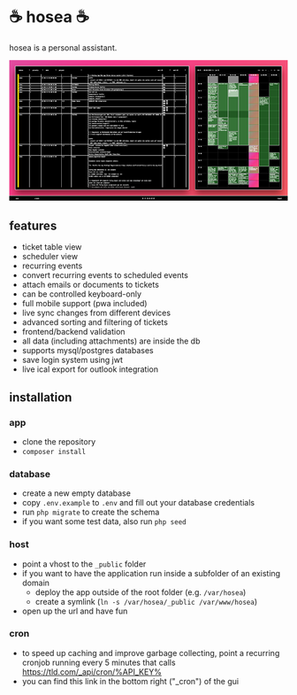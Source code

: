 # ☕ hosea ☕

hosea is a personal assistant.

![](https://github.com/vielhuber/hosea/raw/master/screenshot.png)

## features

-   ticket table view
-   scheduler view
-   recurring events
-   convert recurring events to scheduled events
-   attach emails or documents to tickets
-   can be controlled keyboard-only
-   full mobile support (pwa included)
-   live sync changes from different devices
-   advanced sorting and filtering of tickets
-   frontend/backend validation
-   all data (including attachments) are inside the db
-   supports mysql/postgres databases
-   save login system using jwt
-   live ical export for outlook integration

## installation

### app

-   clone the repository
-   `composer install`

### database

-   create a new empty database
-   copy `.env.example` to `.env` and fill out your database credentials
-   run `php migrate` to create the schema
-   if you want some test data, also run `php seed`

### host

-   point a vhost to the `_public` folder
-   if you want to have the application run inside a subfolder of an existing domain
    -   deploy the app outside of the root folder (e.g. `/var/hosea`)
    -   create a symlink (`ln -s /var/hosea/_public /var/www/hosea`)
-   open up the url and have fun

### cron

-   to speed up caching and improve garbage collecting, point a recurring cronjob running every 5 minutes that calls https://tld.com/_api/cron/%API_KEY%
-   you can find this link in the bottom right ("\_cron") of the gui
